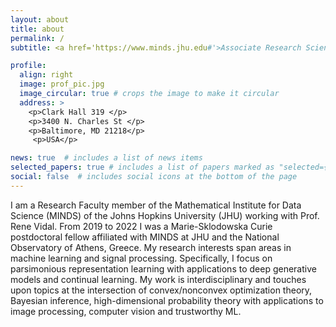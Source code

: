 ```yaml
---
layout: about
title: about
permalink: /
subtitle: <a href='https://www.minds.jhu.edu#'>Associate Research Scientist @ MINDS, Johns Hopkins University</a>. 

profile:
  align: right
  image: prof_pic.jpg
  image_circular: true # crops the image to make it circular
  address: >
    <p>Clark Hall 319 </p>
    <p>3400 N. Charles St </p>
    <p>Baltimore, MD 21218</p>
     <p>USA</p>

news: true  # includes a list of news items
selected_papers: true # includes a list of papers marked as "selected={true}"
social: false  # includes social icons at the bottom of the page
---
```

I am a Research Faculty member of the Mathematical Institute for Data Science (MINDS) of the Johns Hopkins University (JHU) working with Prof. Rene Vidal. From 2019 to 2022 I was a Marie-Sklodowska Curie postdoctoral fellow affiliated with MINDS at JHU and the National Observatory of Athens, Greece. 
My research interests span areas in machine learning and signal processing. Specifically, I focus on parsimonious representation learning with applications to deep generative models and continual learning. My work is interdisciplinary and touches upon topics at the intersection of convex/nonconvex optimization theory, Bayesian inference, high-dimensional probability theory with applications to image processing, computer vision and trustworthy ML. 

